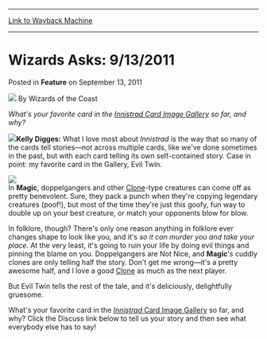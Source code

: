 
---
[Link to Wayback Machine](https://web.archive.org/web/20190706052008/https://magic.wizards.com/en/articles/archive/feature/wizards-asks-9132011-2011-09-13)

[_metadata_:author]:- "Wizards of the Coast"
[_metadata_:description]:- "What's your favorite card in the Innistrad Card Image Gallery so far, and why?"
[_metadata_:generator]:- "Drupal 7 (http://drupal.org)"
[_metadata_:publish_date]:- "2011-09-13"
[_metadata_:title]:- "Wizards Asks: 9/13/2011"
[_metadata_:wayback_capture_timestamp]:- "2019-07-06 05:20:08+00:00"
[_metadata_:wayback_raw_url]:- "https://web.archive.org/web/20190706052008id_/https://magic.wizards.com/en/articles/archive/feature/wizards-asks-9132011-2011-09-13"
[_metadata_:wayback_url]:- "https://magic.wizards.com/en/articles/archive/feature/wizards-asks-9132011-2011-09-13"
---


Wizards Asks: 9/13/2011
=======================



 Posted in **Feature**
 on September 13, 2011 






![](https://media.magic.wizards.com/styles/auth_small/public/images/person/wizards_authorpic_larger.jpg)
By Wizards of the Coast











*What's your favorite card in the [Innistrad Card Image Gallery](http://www.wizards.com/magic/tcg/article.aspx?x=mtg/tcg/innistrad/cig) so far, and why?*

![](https://media.magic.wizards.com/image_legacy_migration/magic/images/mtgcom/authorpics/authorpic_kellydigges.jpg)**Kelly Digges:** What I love most about *Innistrad* is the way that so many of the cards tell stories—not across multiple cards, like we've done sometimes in the past, but with each card telling its own self-contained story. Case in point: my favorite card in the Gallery, Evil Twin.

![](https://media.magic.wizards.com/image_legacy_migration/images/magic/tcg/products/isd/1kkjmkhk6k_en.jpg)  
In **Magic**, doppelgangers and other [Clone](http://gatherer.wizards.com/Pages/Card/Details.aspx?name=Clone)-type creatures can come off as pretty benevolent. Sure, they pack a punch when they're copying legendary creatures (poof!), but most of the time they're just this goofy, fun way to double up on your best creature, or match your opponents blow for blow.

In folklore, though? There's only one reason anything in folklore ever changes shape to look like you, and it's *so it can murder you and take your place*. At the very least, it's going to ruin your life by doing evil things and pinning the blame on you. Doppelgangers are Not Nice, and **Magic**'s cuddly clones are only telling half the story. Don't get me wrong—it's a pretty awesome half, and I love a good [Clone](http://gatherer.wizards.com/Pages/Card/Details.aspx?name=Clone) as much as the next player.

But Evil Twin tells the rest of the tale, and it's deliciously, delightfully gruesome.

  
What's your favorite card in the [*Innistrad* Card Image Gallery](http://www.wizards.com/magic/tcg/article.aspx?x=mtg/tcg/innistrad/cig) so far, and why? Click the Discuss link below to tell us your story and then see what everybody else has to say!







